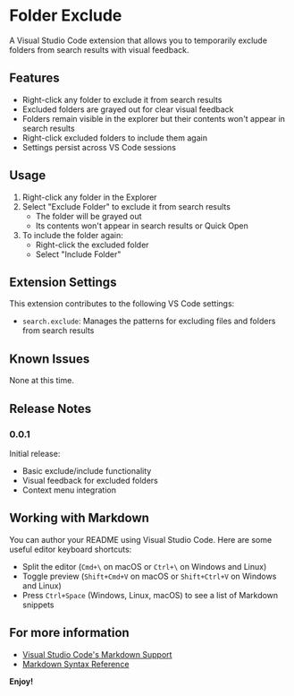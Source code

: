 # Folder Exclude

A Visual Studio Code extension that allows you to temporarily exclude folders from search results with visual feedback.

## Features

- Right-click any folder to exclude it from search results
- Excluded folders are grayed out for clear visual feedback
- Folders remain visible in the explorer but their contents won't appear in search results
- Right-click excluded folders to include them again
- Settings persist across VS Code sessions

## Usage

1. Right-click any folder in the Explorer
2. Select "Exclude Folder" to exclude it from search results
   - The folder will be grayed out
   - Its contents won't appear in search results or Quick Open
3. To include the folder again:
   - Right-click the excluded folder
   - Select "Include Folder"

## Extension Settings

This extension contributes to the following VS Code settings:

* `search.exclude`: Manages the patterns for excluding files and folders from search results

## Known Issues

None at this time.

## Release Notes

### 0.0.1

Initial release:
- Basic exclude/include functionality
- Visual feedback for excluded folders
- Context menu integration

## Working with Markdown

You can author your README using Visual Studio Code.  Here are some useful editor keyboard shortcuts:

* Split the editor (`Cmd+\` on macOS or `Ctrl+\` on Windows and Linux)
* Toggle preview (`Shift+Cmd+V` on macOS or `Shift+Ctrl+V` on Windows and Linux)
* Press `Ctrl+Space` (Windows, Linux, macOS) to see a list of Markdown snippets

## For more information

* [Visual Studio Code's Markdown Support](http://code.visualstudio.com/docs/languages/markdown)
* [Markdown Syntax Reference](https://help.github.com/articles/markdown-basics/)

**Enjoy!**

